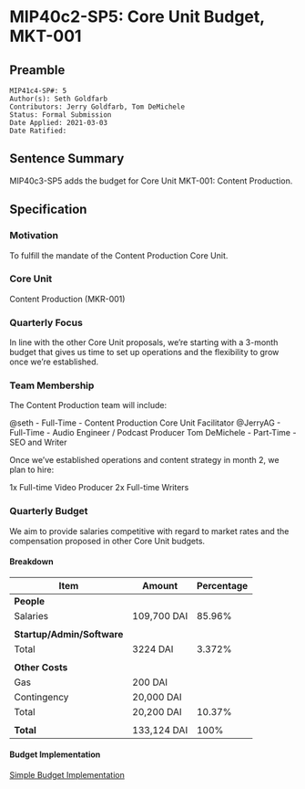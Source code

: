 # MIP40c2-SP5: Core Unit Budget, MKT-001

## Preamble

```
MIP41c4-SP#: 5
Author(s): Seth Goldfarb
Contributors: Jerry Goldfarb, Tom DeMichele
Status: Formal Submission
Date Applied: 2021-03-03
Date Ratified:
```

## Sentence Summary

MIP40c3-SP5 adds the budget for Core Unit MKT-001: Content Production.

## Specification

### Motivation

To fulfill the mandate of the Content Production Core Unit.

### Core Unit

Content Production (MKR-001)

### Quarterly Focus

In line with the other Core Unit proposals, we’re starting with a 3-month budget that gives us time to set up operations and the flexibility to grow once we’re established.

### Team Membership

The Content Production team will include:

@seth - Full-Time - Content Production Core Unit Facilitator
@JerryAG - Full-Time - Audio Engineer / Podcast Producer
Tom DeMichele - Part-Time - SEO and Writer

Once we’ve established operations and content strategy in month 2, we plan to hire:

1x Full-time Video Producer
2x Full-time Writers

### Quarterly Budget

We aim to provide salaries competitive with regard to market rates and the compensation proposed in other Core Unit budgets.

#### Breakdown

| Item | Amount | Percentage |
| --- | --- | ---
| **People** |
|Salaries | 109,700 DAI | 85.96% |
|||
|**Startup/Admin/Software**||
| Total | 3224 DAI | 3.372% |
|||
|**Other Costs**||
|Gas|200 DAI|
|Contingency|20,000 DAI|
| Total | 20,200 DAI | 10.37% |
|||
|**Total**|133,124 DAI| 100% |

#### Budget Implementation
[Simple Budget Implementation](https://mips.makerdao.com/mips/details/60626de7e65b747f996b3d78#simple-budget-implementations)
